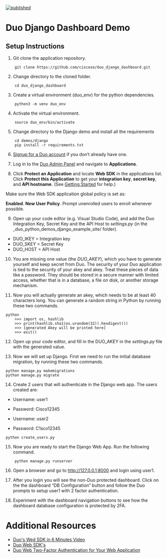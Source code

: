 [![published](https://static.production.devnetcloud.com/codeexchange/assets/images/devnet-published.svg)](https://developer.cisco.com/codeexchange/github/repo/CiscoSE/duo_django_dashboard)

# Duo Django Dashboard Demo
## Setup Instructions
1. Git clone the application repository.
```
	git clone https://github.com/ciscose/duo_django_dashboard.git
```

2. Change directory to the cloned folder.
```
	cd duo_django_dashboard
```

3. Create a virtual environment  (duo_env) for the python dependencies.
```
	python3 -m venv duo_env
```

4. Activate the virtual environment.
```
	source duo_env/bin/activate
```

5. Change directory to the Django demo and install all the requirements
```
	cd demos/django
	pip install -r requirements.txt
```

6. [Signup for a Duo account](https://signup.duo.com/) if you don’t already have one.

7. Log in to the  [Duo Admin Panel](https://admin.duosecurity.com/)  and navigate to **Applications**.

8. Click **Protect an Application** and locate **Web SDK** in the applications list. Click **Protect this Application** to get your **integration key**, **secret key**, and **API hostname**. (See  [Getting Started](https://duo.com/docs/getting-started)  for help.)

Make sure the Web SDK application global policy is set as:

**Enabled**.    **New User Policy**.    Prompt unenrolled users to enroll whenever possible.

9. Open up your code editor (e.g. Visual Studio Code), and add the Duo Integration Key, Secret Key and the API Host to _settings.py_ (in the _duo_python_demos_django_example_site/ folder).

* DUO_IKEY = Integration key
* DUO_SKEY = Secret Key
* DUO_HOST = API Host  

10. You are missing one value (the _DUO_AKEY_), which you have to generate yourself and keep secret from Duo. The security of your Duo application is tied to the security of your skey and akey. Treat these pieces of data like a password. They should be stored in a secure manner with limited access, whether that is in a database, a file on disk, or another storage mechanism.

11. Now you will actually generate an akey, which needs to be at least 40 characters long. You can generate a random string in Python by running these two commands.
```
python
    >>> import os, hashlib
    >>> print(hashlib.sha1(os.urandom(32)).hexdigest())
    >>> [generated Akey will be printed here]
    >>> exit()
```

12. Open up your code editor, and fill in the DUO_AKEY in the _settings.py_ file with the generated value.

13. Now we will set up Django. First we need to run the initial database migration, by running these two commands.
``` 
python manage.py makemigrations
python manage.py migrate
```

14. Create 2 users that will authenticate in the Django web app.  The users created are:

* Username: user1 
* Password: Cisco12345

* Username: user2
* Password: C1sco12345

```
python create_users.py
```

15. Now you are ready to start the Django Web App. Run the following command.
```
	python manage.py runserver
```

16. Open a browser and go to http://127.0.0.1:8000 and login using user1.

17. After you login you will see the non-Duo protected dashboard.  Click on the the dashboard “DB Configuration” button and follow the Duo prompts to setup user1 with 2 factor authentication.

18. Experiment with the dashboard navigation buttons to see how the dashboard database configuration is protected by 2FA.

# Additional Resources
* [Duo's Wed SDK in 6 Minutes Video](https://duo.com/resources/videos/set-up-two-factor-authentication-with-duo-s-web-sdk)
* [Duo Web SDK's](https://github.com/duosecurity)
* [Duo Web Two-Factor Authentication for Your Web Application](https://duo.com/docs/duoweb)